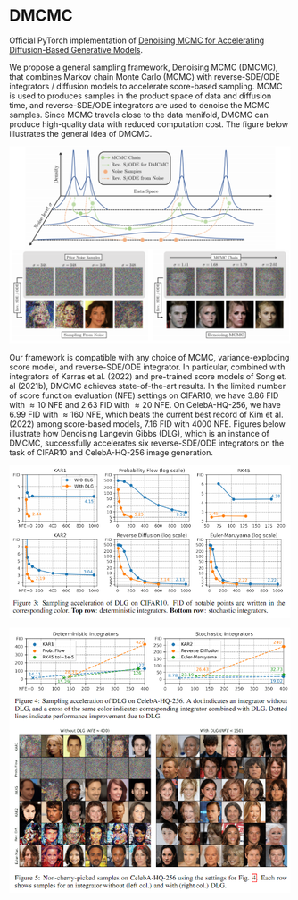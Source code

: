 # DMCMC

Official PyTorch implementation of [Denoising MCMC for Accelerating Diffusion-Based Generative Models](https://arxiv.org/abs/2209.14593).

We propose a general sampling framework, Denoising MCMC (DMCMC), that combines Markov chain Monte Carlo (MCMC) with reverse-SDE/ODE integrators / diffusion models to accelerate score-based sampling. MCMC is used to produces samples in the product space of data and diffusion time, and reverse-SDE/ODE integrators are used to denoise the MCMC samples. Since MCMC travels close to the data manifold, DMCMC can produce high-quality data with reduced computation cost. The figure below illustrates the general idea of DMCMC.

<p align="center">
  <img src="https://github.com/1202kbs/DMCMC/blob/main/assets/main.png" />
</p>

Our framework is compatible with any choice of MCMC, variance-exploding score model, and reverse-SDE/ODE integrator. In particular, combined with integrators of Karras et al. (2022) and pre-trained score models of Song et. al (2021b), DMCMC achieves state-of-the-art results. In the limited number of score function evaluation (NFE) settings on CIFAR10, we have $3.86$ FID with $\approx 10$ NFE and $2.63$ FID with $\approx 20$ NFE. On CelebA-HQ-256, we have $6.99$ FID with $\approx 160$ NFE, which beats the current best record of Kim et al. (2022) among score-based models, $7.16$ FID with $4000$ NFE. Figures below illustrate how Denoising Langevin Gibbs (DLG), which is an instance of DMCMC, successfully accelerates six reverse-SDE/ODE integrators on the task of CIFAR10 and CelebA-HQ-256 image generation.

<p align="center">
  <img src="https://github.com/1202kbs/DMCMC/blob/main/assets/cifar10.png" />
</p>

<p align="center">
  <img src="https://github.com/1202kbs/DMCMC/blob/main/assets/celeba.png" />
</p>
